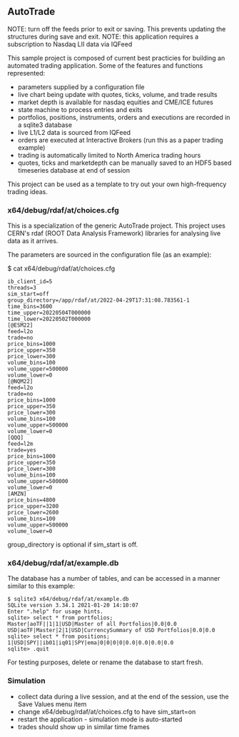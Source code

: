 ## AutoTrade

NOTE: turn off the feeds prior to exit or saving.  This prevents updating the structures during save and exit.
NOTE: this application requires a subscription to Nasdaq LII data via IQFeed

This sample project is composed of current best practicies for building an
automated trading application.  Some of the features and functions represented:

* parameters supplied by a configuration file
* live chart being update with quotes, ticks, volume, and trade results
* market depth is available for nasdaq equities and CME/ICE futures
* state machine to process entries and exits
* portfolios, positions, instruments, orders and executions are recorded in a sqlite3 database
* live L1/L2 data is sourced from IQFeed
* orders are executed at Interactive Brokers (run this as a paper trading example)
* trading is automatically limited to North America trading hours
* quotes, ticks and marketdepth can be manually saved to an HDF5 based timeseries database at end of session

This project can be used as a template to try out your own high-frequency trading ideas.

### x64/debug/rdaf/at/choices.cfg

This is a specialization of the generic AutoTrade project.  This project uses CERN's rdaf (ROOT Data Analysis Framework)
libraries for analysing live data as it arrives.

The parameters are sourced in the configuration file (as an example):

$ cat x64/debug/rdaf/at/choices.cfg
```
ib_client_id=5
threads=3
sim_start=off
group_directory=/app/rdaf/at/2022-04-29T17:31:08.783561-1
time_bins=3600
time_upper=20220504T000000
time_lower=20220502T000000
[@ESM22]
feed=l2o
trade=no
price_bins=1000
price_upper=350
price_lower=300
volume_bins=100
volume_upper=500000
volume_lower=0
[@NQM22]
feed=l2o
trade=no
price_bins=1000
price_upper=350
price_lower=300
volume_bins=100
volume_upper=500000
volume_lower=0
[QQQ]
feed=l2m
trade=yes
price_bins=1000
price_upper=350
price_lower=300
volume_bins=100
volume_upper=500000
volume_lower=0
[AMZN]
price_bins=4800
price_upper=3200
price_lower=2600
volume_bins=100
volume_upper=500000
volume_lower=0
```
group_directory is optional if sim_start is off.

### x64/debug/rdaf/at/example.db

The database has a number of tables, and can be accessed in a manner similar to this example:

```
$ sqlite3 x64/debug/rdaf/at/example.db
SQLite version 3.34.1 2021-01-20 14:10:07
Enter ".help" for usage hints.
sqlite> select * from portfolios;
Master|aoTF||1|1|USD|Master of all Portfolios|0.0|0.0
USD|aoTF|Master|2|1|USD|CurrencySummary of USD Portfolios|0.0|0.0
sqlite> select * from positions;
1|USD|SPY||ib01|iq01|SPY|ema|0|0|0|0|0.0|0.0|0.0|0.0
sqlite> .quit
```

For testing purposes, delete or rename the database to start fresh.

### Simulation

* collect data during a live session, and at the end of the session, use the Save Values menu item
* change x64/debug/rdaf/at/choices.cfg to have sim_start=on
* restart the application - simulation mode is auto-started
* trades should show up in similar time frames

